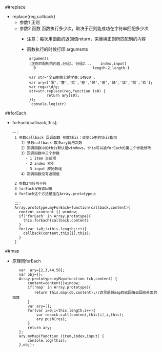 ##replace- replace(reg,callback)  - 参数1 正则  - 参数2 函数 函数执行多少次，取决于正则能成功在字符串匹配多少次    - 注意：每次用函数的返回值return，来替换正则所匹配到的内容    - 函数执行的时候打印 arguments                     arguments           [正则匹配到的内容,分组1，分组2...    index,input]             0                          length-2,length-1                        var str='全日制第七期学费:14800';           var ary=['零','壹','贰','叁','肆','伍','陆','柒','捌','玖'];           var reg=/\d/g;           str=str.replace(reg,function (s0) {                   return ary[s0];           });            console.log(str)            ##forEach - forEach(callback,this);           一：        1 参数callback 回调函数 参数this：改变cb中的this指向           1）参数callback 取决ary调用次数           2）回调函数中的this默认是windows，this可以被forEach的第二个参数修改           3）回调函数中三个参数             - 1 item 当前项             - 2 index 索引             - 3 input 原始数组           4）回调函数没有返回值                   2 参数2可传可不传        3 forEach没有返回值        4 forEach这个方法是挂在Array.prototype上           二：        Array.prototype.myForEach=function(callback,content){          content =content || window;          if('forEach' in Array.prototype){            this.forEach(callback,content)          }          for(var i=0;i<this.length;i++){            callback(content,this[i],this);          }        }        ##map  - 原理同forEach            var  ary=[2,3,44,56];          var obj={};          Array.prototype.myMap=function (cb,content) {              content=content||window;              if('map' in Array.prototype){                 return this.map(cb,content);//这里是将map的返回值返回给外面的函数              }              var ary=[];              for(var i=0;i<this.length;i++){                  var res=cb.call(content,this[i],i,this);                  ary.push(res);              }              return ary;          };          ary.myMap(function (item,index,input) {              console.log(this);          },obj);
